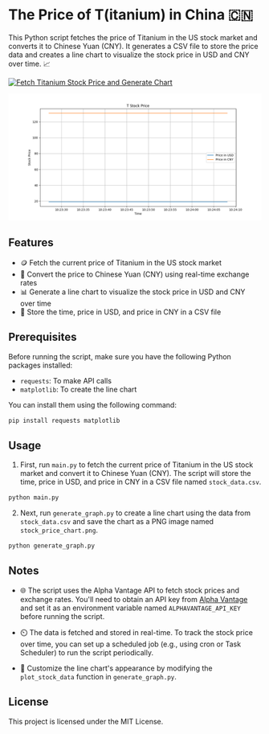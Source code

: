 # The Price of T(itanium) in China 🇨🇳

This Python script fetches the price of Titanium in the US stock market and converts it to Chinese Yuan (CNY). It generates a CSV file to store the price data and creates a line chart to visualize the stock price in USD and CNY over time. 📈

[![Fetch Titanium Stock Price and Generate Chart](https://github.com/jacobyoby/priceoftea/actions/workflows/main.yml/badge.svg)](https://github.com/jacobyoby/priceoftea/actions/workflows/main.yml)


![Titanium Stock Price Chart](stock_price_chart.png)


## Features

- 🪙 Fetch the current price of Titanium in the US stock market
- 💱 Convert the price to Chinese Yuan (CNY) using real-time exchange rates
- 📊 Generate a line chart to visualize the stock price in USD and CNY over time
- 📝 Store the time, price in USD, and price in CNY in a CSV file

## Prerequisites

Before running the script, make sure you have the following Python packages installed:

- `requests`: To make API calls
- `matplotlib`: To create the line chart

You can install them using the following command:

```bash
pip install requests matplotlib
```

## Usage

1. First, run `main.py` to fetch the current price of Titanium in the US stock market and convert it to Chinese Yuan (CNY). The script will store the time, price in USD, and price in CNY in a CSV file named `stock_data.csv`.

```bash
python main.py
```

2. Next, run `generate_graph.py` to create a line chart using the data from `stock_data.csv` and save the chart as a PNG image named `stock_price_chart.png`.

```bash
python generate_graph.py
```

## Notes

- 🌐 The script uses the Alpha Vantage API to fetch stock prices and exchange rates. You'll need to obtain an API key from [Alpha Vantage](https://www.alphavantage.co/support/#api-key) and set it as an environment variable named `ALPHAVANTAGE_API_KEY` before running the script.

- ⏲️ The data is fetched and stored in real-time. To track the stock price over time, you can set up a scheduled job (e.g., using cron or Task Scheduler) to run the script periodically.

- 🎨 Customize the line chart's appearance by modifying the `plot_stock_data` function in `generate_graph.py`.

## License

This project is licensed under the MIT License.
